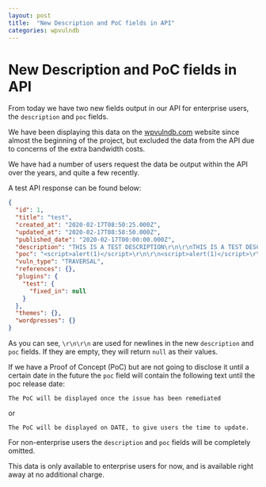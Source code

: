 ```yaml
---
layout: post
title:  "New Description and PoC fields in API"
categories: wpvulndb
---
```


# New Description and PoC fields in API

From today we have two new fields output in our API for enterprise users, the `description` and `poc` fields.

We have been displaying this data on the [wpvulndb.com](https://wpvulndb.com/) website since almost the beginning of the project, but excluded the data from the API due to concerns of the extra bandwidth costs.

We have had a number of users request the data be output within the API over the years, and quite a few recently.

A test API response can be found below:

```json
{
  "id": 1,
  "title": "test",
  "created_at": "2020-02-17T08:50:25.000Z",
  "updated_at": "2020-02-17T08:58:50.000Z",
  "published_date": "2020-02-17T00:00:00.000Z",
  "description": "THIS IS A TEST DESCRIPTION\r\n\r\nTHIS IS A TEST DESCRIPTION 2\r\n\r\nTHIS IS A TEST DESCRIPTION 3",
  "poc": "<script>alert(1)</script>\r\n\r\n<script>alert(1)</script>\r\n\r\n<script>alert(1)</script>",
  "vuln_type": "TRAVERSAL",
  "references": {},
  "plugins": {
    "test": {
      "fixed_in": null
    }
  },
  "themes": {},
  "wordpresses": {}
}
```

As you can see, `\r\n\r\n` are used for newlines in the new `description` and `poc` fields. If they are empty, they will return `null` as their values.

If we have a Proof of Concept (PoC) but are not going to disclose it until a certain date in the future the `poc` field will contain the following text until the poc release date:

`The PoC will be displayed once the issue has been remediated`

or

`The PoC will be displayed on DATE, to give users the time to update.`

For non-enterprise users the `description` and `poc` fields will be completely omitted.

This data is only available to enterprise users for now, and is available right away at no additional charge.
